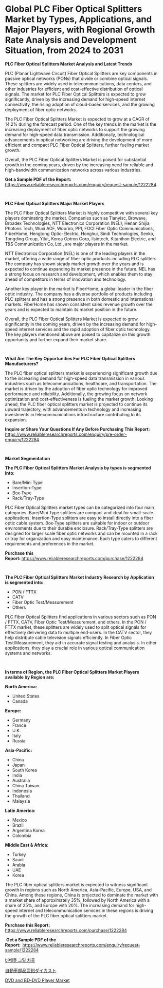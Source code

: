 <p><h1>Global PLC Fiber Optical Splitters Market by Types, Applications, and Major Players, with Regional Growth Rate Analysis and Development Situation, from 2024 to 2031</h1></p><p><strong>PLC Fiber Optical Splitters Market Analysis and Latest Trends</strong></p>
<p><p>PLC (Planar Lightwave Circuit) Fiber Optical Splitters are key components in passive optical networks (PONs) that divide or combine optical signals. These splitters are widely used in telecommunications, data centers, and other industries for efficient and cost-effective distribution of optical signals. The market for PLC Fiber Optical Splitters is expected to grow significantly, driven by the increasing demand for high-speed internet connectivity, the rising adoption of cloud-based services, and the growing deployment of fiber optic networks.</p><p>The PLC Fiber Optical Splitters Market is expected to grow at a CAGR of 14.2% during the forecast period. One of the key trends in the market is the increasing deployment of fiber optic networks to support the growing demand for high-speed data transmission. Additionally, technological advancements in optical networking are driving the development of more efficient and compact PLC Fiber Optical Splitters, further fueling market growth.</p><p>Overall, the PLC Fiber Optical Splitters Market is poised for substantial growth in the coming years, driven by the increasing need for reliable and high-bandwidth communication networks across various industries.</p></p>
<p><strong>Get a Sample PDF of the Report:&nbsp;</strong> <a href="https://www.reliableresearchreports.com/enquiry/request-sample/1222284">https://www.reliableresearchreports.com/enquiry/request-sample/1222284</a></p>
<p>&nbsp;</p>
<p><strong>PLC Fiber Optical Splitters Major Market Players</strong></p>
<p><p>The PLC Fiber Optical Splitters Market is highly competitive with several key players dominating the market. Companies such as Tianyisc, Browave, Broadex Technologies, NTT Electronics Corporation (NEL), Henan Shijia Photons Tech, Wuxi AOF, Wooriro, PPI, FOCI Fiber Optic Communications, FiberHome, Hengtong Optic-Electric, Honghui, Sindi Technologies, Senko, Tongding Group, Yilut, Korea Optron Corp, Ilsintech, Kitanihon Electric, and T&S Communication Co, Ltd., are major players in the market.</p><p>NTT Electronics Corporation (NEL) is one of the leading players in the market, offering a wide range of fiber optic products including PLC splitters. The company has shown steady market growth over the years and is expected to continue expanding its market presence in the future. NEL has a strong focus on research and development, which enables them to stay ahead of competitors in terms of innovation and technology.</p><p>Another key player in the market is FiberHome, a global leader in the fiber optic industry. The company has a diverse portfolio of products including PLC splitters and has a strong presence in both domestic and international markets. FiberHome has shown consistent sales revenue growth over the years and is expected to maintain its market position in the future.</p><p>Overall, the PLC Fiber Optical Splitters Market is expected to grow significantly in the coming years, driven by the increasing demand for high-speed internet services and the rapid adoption of fiber optic technology. The key players mentioned above are poised to capitalize on this growth opportunity and further expand their market share.</p></p>
<p>&nbsp;</p>
<p><strong>What Are The Key Opportunities For PLC Fiber Optical Splitters Manufacturers?</strong></p>
<p><p>The PLC fiber optical splitters market is experiencing significant growth due to the increasing demand for high-speed data transmission in various industries such as telecommunications, healthcare, and transportation. The market is driven by the adoption of fiber optic technology for improved performance and reliability. Additionally, the growing focus on network optimization and cost-effectiveness is fueling the market growth. Looking ahead, the PLC fiber optical splitters market is projected to continue its upward trajectory, with advancements in technology and increasing investments in telecommunications infrastructure contributing to its expansion.</p></p>
<p><strong>Inquire or Share Your Questions If Any Before Purchasing This Report:</strong> <a href="https://www.reliableresearchreports.com/enquiry/pre-order-enquiry/1222284">https://www.reliableresearchreports.com/enquiry/pre-order-enquiry/1222284</a></p>
<p>&nbsp;</p>
<p><strong>Market Segmentation</strong></p>
<p><strong>The PLC Fiber Optical Splitters Market Analysis by types is segmented into:</strong></p>
<p><ul><li>Bare/Mini Type</li><li>Insertion-Type</li><li>Box-Type</li><li>Rack/Tray-Type</li></ul></p>
<p><p>PLC Fiber Optical Splitters market types can be categorized into four main categories. Bare/Mini Type splitters are compact and ideal for small-scale applications. Insertion-Type splitters are easy to install directly into a fiber optic cable system. Box-Type splitters are suitable for indoor or outdoor environments due to their durable enclosure. Rack/Tray-Type splitters are designed for larger scale fiber optic networks and can be mounted in a rack or tray for organization and easy maintenance. Each type caters to different requirements and preferences in the market.</p></p>
<p><strong>Purchase this Report:&nbsp;</strong><a href="https://www.reliableresearchreports.com/purchase/1222284">https://www.reliableresearchreports.com/purchase/1222284</a></p>
<p>&nbsp;</p>
<p><strong>The PLC Fiber Optical Splitters Market Industry Research by Application is segmented into:</strong></p>
<p><ul><li>PON / FTTX</li><li>CATV</li><li>Fiber Optic Test/Measurement</li><li>Others</li></ul></p>
<p><p>PLC Fiber Optical Splitters find applications in various sectors such as PON / FTTX, CATV, Fiber Optic Test/Measurement, and others. In the PON / FTTX market, these splitters are widely used to split optical signals for effectively delivering data to multiple end-users. In the CATV sector, they help distribute cable television signals efficiently. In Fiber Optic Test/Measurement, they aid in accurate signal testing and analysis. In other applications, they play a crucial role in various optical communication systems and networks.</p></p>
<p>&nbsp;</p>
<p><strong>In terms of Region, the PLC Fiber Optical Splitters Market Players available by Region are:</strong></p>
<p>
    <p> <strong> North America: </strong>
        <ul>
            <li>United States</li>
            <li>Canada</li>
        </ul>
        </p> 
    <p> <strong> Europe: </strong>
        <ul>
            <li>Germany</li>
            <li>France</li>
            <li>U.K.</li>
            <li>Italy</li>
            <li>Russia</li>
        </ul>
        </p> 
    <p> <strong> Asia-Pacific: </strong>
        <ul>
            <li>China</li>
            <li>Japan</li>
            <li>South Korea</li>
            <li>India</li>
            <li>Australia</li>
            <li>China Taiwan</li>
            <li>Indonesia</li>
            <li>Thailand</li>
            <li>Malaysia</li>
        </ul>
        </p> 
    <p> <strong> Latin America: </strong>
        <ul>
            <li>Mexico</li>
            <li>Brazil</li>
            <li>Argentina Korea</li>
            <li>Colombia</li>
        </ul>
        </p> 
    <p> <strong> Middle East & Africa: </strong>
        <ul>
            <li>Turkey</li>
            <li>Saudi</li>
            <li>Arabia</li>
            <li>UAE</li>
            <li>Korea</li>
        </ul>
    </p>
    </p>
<p><p>The PLC fiber optical splitters market is expected to witness significant growth in regions such as North America, Asia-Pacific, Europe, USA, and China. Among these regions, China is projected to dominate the market with a market share of approximately 35%, followed by North America with a share of 25%, and Europe with 20%. The increasing demand for high-speed internet and telecommunication services in these regions is driving the growth of the PLC fiber optical splitters market.</p></p>
<p><strong>Purchase this Report: </strong><a href="https://www.reliableresearchreports.com/purchase/1222284">https://www.reliableresearchreports.com/purchase/1222284</a></p>
<p>&nbsp;<strong>Get a Sample PDF of the Report:&nbsp;&nbsp;</strong><a href="https://www.reliableresearchreports.com/enquiry/request-sample/1222284">https://www.reliableresearchreports.com/enquiry/request-sample/1222284</a></p>
<p><strong></strong></p>
<p><p><a href="https://github.com/akzkkws047661437/Market-Research-Report-List-1/blob/main/194584513463.md">바베큐 그릴 차콜</a></p><p><a href="https://medium.com/@jeannesawayn2023/%E8%87%AA%E5%8B%95%E8%BB%8A%E9%83%A8%E5%93%81%E3%81%AE%E4%BA%9C%E9%89%9B%E3%83%80%E3%82%A4%E3%82%AD%E3%83%A3%E3%82%B9%E3%83%88%E5%B8%82%E5%A0%B4-%E7%A8%AE%E9%A1%9E-%E3%82%A2%E3%83%97%E3%83%AA%E3%82%B1%E3%83%BC%E3%82%B7%E3%83%A7%E3%83%B3-%E3%81%8A%E3%82%88%E3%81%B3%E5%9C%B0%E7%90%86%E3%81%AB%E3%82%88%E3%82%8B%E5%8C%85%E6%8B%AC%E7%9A%84%E8%A9%95%E4%BE%A1-43f6d1eb41a9">自動車部品亜鉛ダイカスト</a></p><p><a href="https://github.com/ChiragRp1/Market-Research-Report-List-4/blob/main/dvd-and-bd-dvd-player-market.md">DVD and BD-DVD Player Market</a></p></p>